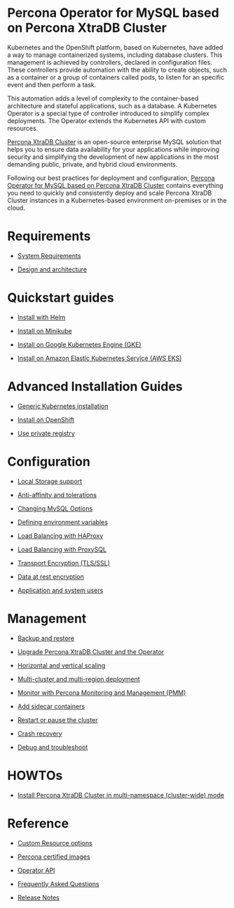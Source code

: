 # Percona Operator for MySQL based on Percona XtraDB Cluster

Kubernetes and the OpenShift platform, based on Kubernetes, have added a way to
manage containerized systems, including database clusters. This management is
achieved by controllers, declared in configuration files. These controllers
provide automation with the ability to create objects, such as a container or a
group of containers called pods, to listen for an specific event and then
perform a task.

This automation adds a level of complexity to the container-based architecture
and stateful applications, such as a database. A Kubernetes Operator is a
special type of controller introduced to simplify complex deployments. The
Operator extends the Kubernetes API with custom resources.

[Percona XtraDB Cluster](https://www.percona.com/software/mysql-database/percona-xtradb-cluster)
is an open-source enterprise MySQL solution that helps you to ensure data
availability for your applications while improving security and simplifying the
development of new applications in the most demanding public, private, and
hybrid cloud environments.

Following our best practices for deployment and configuration, [Percona Operator for MySQL based on Percona XtraDB Cluster](https://github.com/percona/percona-xtradb-cluster-operator)
contains everything you need to quickly and consistently deploy and scale
Percona XtraDB Cluster instances in a Kubernetes-based environment on-premises
or in the cloud.

# Requirements

* [System Requirements](System-Requirements.md)

* [Design and architecture](architecture.md)

# Quickstart guides

* [Install with Helm](helm.md)

* [Install on Minikube](minikube.md)

* [Install on Google Kubernetes Engine (GKE)](gke.md)

* [Install on Amazon Elastic Kubernetes Service (AWS EKS)](eks.md)

# Advanced Installation Guides

* [Generic Kubernetes installation](kubernetes.md)

* [Install on OpenShift](openshift.md)

* [Use private registry](custom-registry.md)

# Configuration

* [Local Storage support](storage.md)

* [Anti-affinity and tolerations](constraints.md)

* [Changing MySQL Options](options.md)

* [Defining environment variables](containers-conf.md)

* [Load Balancing with HAProxy](haproxy-conf.md)

* [Load Balancing with ProxySQL](proxysql-conf.md)

* [Transport Encryption (TLS/SSL)](TLS.md)

* [Data at rest encryption](encryption.md)

* [Application and system users](users.md)

# Management

* [Backup and restore](backups.md)

* [Upgrade Percona XtraDB Cluster and the Operator](update.md)

* [Horizontal and vertical scaling](scaling.md)

* [Multi-cluster and multi-region deployment](replication.md)

* [Monitor with Percona Monitoring and Management (PMM)](monitoring.md)

* [Add sidecar containers](sidecar.md)

* [Restart or pause the cluster](pause.md)

* [Crash recovery](recovery.md)

* [Debug and troubleshoot](debug.md)

# HOWTOs

* [Install Percona XtraDB Cluster in multi-namespace (cluster-wide) mode](cluster-wide.md)

# Reference

* [Custom Resource options](operator.md)

* [Percona certified images](images.md)

* [Operator API](api.md)

* [Frequently Asked Questions](faq.md)

* [Release Notes](ReleaseNotes/index.md)
